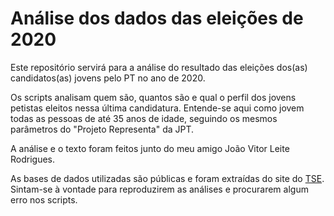 # Análise dos dados das eleições de 2020

Este repositório servirá para a análise do resultado das eleições dos(as) candidatos(as) jovens pelo PT no ano de 2020.

Os scripts analisam quem são, quantos são e qual o perfil dos jovens petistas eleitos nessa última candidatura. Entende-se aqui como jovem todas as pessoas de até 35 anos de idade, seguindo os mesmos parâmetros do "Projeto Representa" da JPT.

A análise e o texto foram feitos junto do meu amigo João Vitor Leite Rodrigues.

As bases de dados utilizadas são públicas e foram extraídas do site do [TSE](https://www.tse.jus.br/eleicoes/estatisticas/repositorio-de-dados-eleitorais-1/repositorio-de-dados-eleitorais). Sintam-se à vontade para reproduzirem as análises e procurarem algum erro nos scripts.
